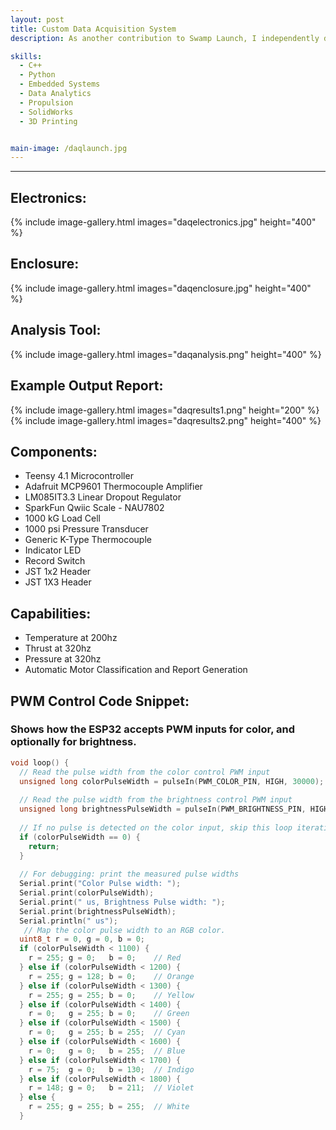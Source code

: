 ```yaml
---
layout: post
title: Custom Data Acquisition System
description: As another contribution to Swamp Launch, I independently developed a custom data aquisition system (DAQ) for propulsion development. This DAQ is designed for use in testing and verifying prototype rocket motors and propellant formulation. The system records casing temperature, thrust, and combustion chamber pressure. This data is then immediately stored as a CSV to the on-board micro-SD card. Supplemental software was developed in Python for rapid report making and classification of rocket motors.

skills: 
  - C++
  - Python
  - Embedded Systems
  - Data Analytics
  - Propulsion
  - SolidWorks
  - 3D Printing


main-image: /daqlaunch.jpg
---
```


---


## Electronics:
{% include image-gallery.html images="daqelectronics.jpg" height="400" %}  

## Enclosure:
{% include image-gallery.html images="daqenclosure.jpg" height="400" %}  

## Analysis Tool:
{% include image-gallery.html images="daqanalysis.png" height="400" %}

## Example Output Report:
{% include image-gallery.html images="daqresults1.png" height="200" %}
{% include image-gallery.html images="daqresults2.png" height="400" %}

## Components:
- Teensy 4.1 Microcontroller
- Adafruit MCP9601 Thermocouple Amplifier
- LM085IT3.3 Linear Dropout Regulator
- SparkFun Qwiic Scale - NAU7802
- 1000 kG Load Cell
- 1000 psi Pressure Transducer
-	Generic K-Type Thermocouple
- Indicator LED
- Record Switch
- JST 1x2 Header
- JST 1X3 Header

## Capabilities:
- Temperature at 200hz
- Thrust at 320hz
- Pressure at 320hz
- Automatic Motor Classification and Report Generation



## PWM Control Code Snippet:
### Shows how the ESP32 accepts PWM inputs for color, and optionally for brightness.   
```C++
void loop() {
  // Read the pulse width from the color control PWM input
  unsigned long colorPulseWidth = pulseIn(PWM_COLOR_PIN, HIGH, 30000);
  
  // Read the pulse width from the brightness control PWM input
  unsigned long brightnessPulseWidth = pulseIn(PWM_BRIGHTNESS_PIN, HIGH, 30000);
  
  // If no pulse is detected on the color input, skip this loop iteration
  if (colorPulseWidth == 0) {
    return;
  }
  
  // For debugging: print the measured pulse widths
  Serial.print("Color Pulse width: ");
  Serial.print(colorPulseWidth);
  Serial.print(" us, Brightness Pulse width: ");
  Serial.print(brightnessPulseWidth);
  Serial.println(" us");
   // Map the color pulse width to an RGB color.
  uint8_t r = 0, g = 0, b = 0;
  if (colorPulseWidth < 1100) {
    r = 255; g = 0;   b = 0;    // Red
  } else if (colorPulseWidth < 1200) {
    r = 255; g = 128; b = 0;    // Orange
  } else if (colorPulseWidth < 1300) {
    r = 255; g = 255; b = 0;    // Yellow
  } else if (colorPulseWidth < 1400) {
    r = 0;   g = 255; b = 0;    // Green
  } else if (colorPulseWidth < 1500) {
    r = 0;   g = 255; b = 255;  // Cyan
  } else if (colorPulseWidth < 1600) {
    r = 0;   g = 0;   b = 255;  // Blue
  } else if (colorPulseWidth < 1700) {
    r = 75;  g = 0;   b = 130;  // Indigo
  } else if (colorPulseWidth < 1800) {
    r = 148; g = 0;   b = 211;  // Violet
  } else {
    r = 255; g = 255; b = 255;  // White
  }
```
